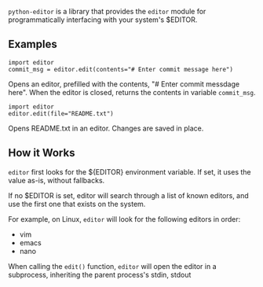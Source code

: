 `python-editor` is a library that provides the `editor` module for programmatically
interfacing with your system's $EDITOR.

Examples
--------

```
import editor
commit_msg = editor.edit(contents="# Enter commit message here")
```
Opens an editor, prefilled with the contents, "# Enter commit messdage here".
When the editor is closed, returns the contents in variable `commit_msg`.


```
import editor
editor.edit(file="README.txt")
```
Opens README.txt in an editor.  Changes are saved in place.


How it Works
------------
`editor` first looks for the ${EDITOR} environment variable.  If set, it uses
the value as-is, without fallbacks.

If no $EDITOR is set, editor will search through a list of known editors, and
use the first one that exists on the system.

For example, on Linux, `editor` will look for the following editors in order:

* vim
* emacs
* nano

When calling the `edit()` function, `editor` will open the editor in a subprocess,
inheriting the parent process's stdin, stdout

